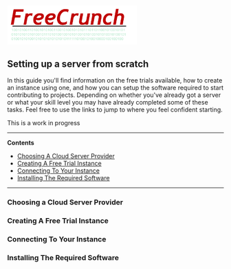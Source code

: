 <img src="fclogo.png" width="60%" height="60%">

## Setting up a server from scratch
In this guide you'll find information on the free trials available, how to create an instance using one, and how you can setup the software required to start contributing to projects. Depending on whether you've already got a server or what your skill level you may have already completed some of these tasks. Feel free to use the links to jump to where you feel confident starting.

This is a work in progress

---
**Contents**
* [Choosing A Cloud Server Provider](#choosing-a-cloud-server-provider)
* [Creating A Free Trial Instance](#creating-your-free-trial-instance)
* [Connecting To Your Instance](#conneting-to-your-instance)
* [Installing The Required Software](#installing-the-required-software)

---


### Choosing a Cloud Server Provider

### Creating A Free Trial Instance

### Connecting To Your Instance

### Installing The Required Software
